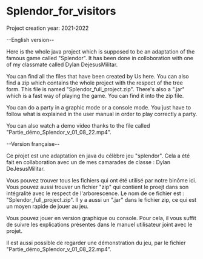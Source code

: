 # Splendor_for_visitors

Project creation year: 2021-2022

--English version--

Here is the whole java project which is supposed to be an adaptation of the famous game called "Splendor".
It has been done in colloboration with one of my classmate called Dylan DejesusMilitar.

You can find all the files that have been created by Us here.
You can also find a zip which contains the whole project with the respect of the tree form.
This file is named "Splendor_full_project.zip".
There's also a ".jar" which is a fast way of playing the game. You can find it into the zip file.

You can do a party in a graphic mode or a console mode.
You just have to follow what is explained in the user manual in order to play correctly a party.

You can also watch a demo video thanks to the file called "Partie_démo_Splendor_v_01_08_22.mp4".

--Version française--

Ce projet est une adaptation en java du célèbre jeu "splendor".
Cela a été fait en collaboration avec un de mes camarades de classe : Dylan DeJesusMilitar.

Vous pouvez trouver tous les fichiers qui ont été utilisé par notre binôme ici.
Vous pouvez aussi trouver un fichier "zip" qui contient le proejt dans son intégralité avec le respect de l'arborescence.
Le nom de ce fichier est : "Splendor_full_project.zip".
Il y a aussi un ".jar" dans le fichier zip, ce qui est un moyen rapide de jouer au jeu. 

Vous pouvez jouer en version graphique ou console.
Pour cela, il vous suffit de suivre les explications présentes dans le manuel utilisateur joint avec le projet.

Il est aussi possible de regarder une démonstration du jeu, par le fichier "Partie_démo_Splendor_v_01_08_22.mp4".
